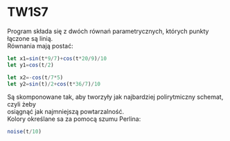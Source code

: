 # TW1S7
  
Program składa się z dwóch równań parametrycznych, których punkty łączone są linią.  
Równania mają postać:
```JavaScript
let x1=sin(t*9/7)+cos(t*20/9)/10
let y1=cos(t/2)

let x2=-cos(t/7*5)
let y2=sin(t)/2+cos(t*36/7)/10
```
Są skomponowane tak, aby tworzyły jak najbardziej polirytmiczny schemat, czyli żeby  
osiągnąć jak najmniejszą powtarzalność.  
Kolory określane sa za pomocą szumu Perlina:
```JavaScript
noise(t/10)
```
